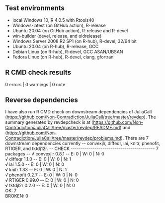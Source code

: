 ## Test environments
* local Windows 10, R 4.0.5 with Rtools40
* Windows-latest (on GitHub action), R-release
* Ubuntu 20.04 (on GitHub action), R-release and R-devel
* win-builder (devel, release, and oldrelease)
* Windows Server 2008 R2 SP1 (on R-hub), R-devel, 32/64 bit
* Ubuntu 20.04 (on R-hub), R-release, GCC
* Debian Linux (on R-hub), R-devel, GCC ASAN/UBSAN
* Fedora Linux (on R-hub), R-devel, clang, gfortran

## R CMD check results

0 errors | 0 warnings | 0 note

## Reverse dependencies
I have also run R CMD check on downstream dependencies of JuliaCall
(https://github.com/Non-Contradiction/JuliaCall/tree/master/revdep).
The summary generated by revdepcheck is at (https://github.com/Non-Contradiction/JuliaCall/tree/master/revdep/README.md)
and (https://github.com/Non-Contradiction/JuliaCall/tree/master/revdep/problems.md).
There are 7 downstream dependencies currently -- convexjlr, diffeqr, iai, knitr, phenofit, RTIGER, and tktdj12r.
-- CHECK ------------------------------------------ 7 packages --
√ convexjlr 0.8.1                        -- E: 0     | W: 0     | N: 0    
√ diffeqr 1.1.0                          -- E: 0     | W: 0     | N: 1    
√ iai 1.5.0                              -- E: 0     | W: 0     | N: 0    
√ knitr 1.33                             -- E: 0     | W: 0     | N: 1    
√ phenofit 0.2.7                         -- E: 0     | W: 0     | N: 0    
√ RTIGER 0.99.0                          -- E: 0     | W: 0     | N: 0    
√ tktdjl2r 0.2.0                         -- E: 0     | W: 0     | N: 0    
OK: 7                                                          
BROKEN: 0
